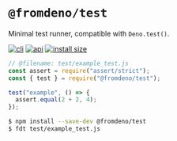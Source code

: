 # `@fromdeno/test`

Minimal test runner, compatible with `Deno.test()`.

[![cli](https://badgen.net/badge/icon/terminal?icon=terminal&label&labelColor=blue)](https://github.com/fromdeno/test/blob/main/src/cli_help.txt)
[![api](https://img.shields.io/static/v1?label&message=api&color=08C&logo=Node.js&logoColor=white)](https://github.com/fromdeno/test/blob/main/src/api.d.ts)
[![install size](https://packagephobia.com/badge?p=@fromdeno/test)](https://packagephobia.com/result?p=@fromdeno/test)

```js
// @filename: test/example_test.js
const assert = require("assert/strict");
const { test } = require("@fromdeno/test");

test("example", () => {
  assert.equal(2 + 2, 4);
});
```

```sh
$ npm install --save-dev @fromdeno/test
$ fdt test/example_test.js
```
